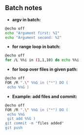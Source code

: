 ## Batch notes
- **argv in batch:**
```sh
@echo off
echo "Argument first: %1"
echo "Argument second: %2"
```
- **for range loop in batch:**
```sh
@echo off
for /L %%i in (1,1,10) do echo %%i
```
- **for loop over files in given path:**
```sh
@echo off
FOR /R ".\" %%G in ("*") DO (
 echo %%G )
```
- **Example: add files and commit:**
```sh
@echo off
FOR /R ".\" %%G in ("*") DO (
 echo %%G
 git add %%G )
git commit -m "files added"
git push
```